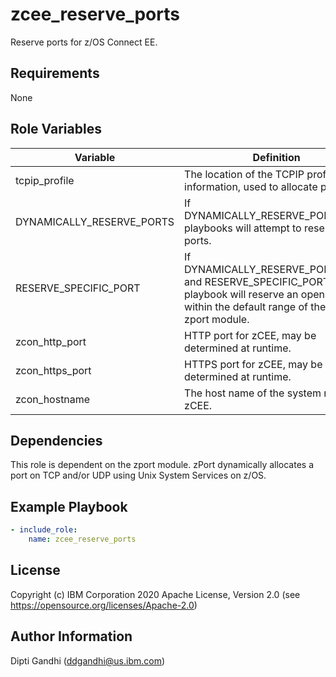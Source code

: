 zcee_reserve_ports
=========

Reserve ports for z/OS Connect EE.

Requirements
------------

None

Role Variables
--------------

| Variable                    | Definition                                                                                                                                                                                                                                                                                                                                                                                                                                                                                    |
| --------------------------- | --------------------------------------------------------------------------------------------------------------------------------------------------------------------------------------------------------------------------------------------------------------------------------------------------------------------------------------------------------------------------------------------------------------------------------------------------------------------------------------------- |
| tcpip_profile               | The location of the TCPIP profile information, used to allocate ports.                                                                                                                                                                                                                                                                                                                                                                                                                         |
| DYNAMICALLY_RESERVE_PORTS   | If DYNAMICALLY_RESERVE_PORTS=yes, playbooks will attempt to reserve ports.                                                                                                                                                                                                                                                                                                                                                                                                                                                                                                                                                                                                                                                                                                                                                                              |
| RESERVE_SPECIFIC_PORT       | If DYNAMICALLY_RESERVE_PORTS=yes and RESERVE_SPECIFIC_PORT=no, playbook will reserve an open port within the default range of the Ansible zport module.                                                                                                                                                                                                                                                                                                                                        |
| zcon_http_port              | HTTP port for zCEE, may be determined at runtime.                                                                                                                                                                                                                                                                                                                                                                                                                                              |
| zcon_https_port             | HTTPS port for zCEE, may be determined at runtime.                                                                                                                                                                                                                                                                                                                                                                                                                                                                                                                                                                                                                                                                                                                                                                                                                                                                           |
| zcon_hostname               | The host name of the system running zCEE.                                                                                                                                                                                                                                                                                                                                                                                                                                                                     |


Dependencies
------------

This role is dependent on the zport module. zPort dynamically allocates a port on TCP and/or UDP using Unix System Services on z/OS.

Example Playbook
----------------

```yaml
- include_role:
    name: zcee_reserve_ports
```

License
-------

Copyright (c) IBM Corporation 2020 Apache License, Version 2.0 (see https://opensource.org/licenses/Apache-2.0)

Author Information
------------------

Dipti Gandhi (ddgandhi@us.ibm.com)

